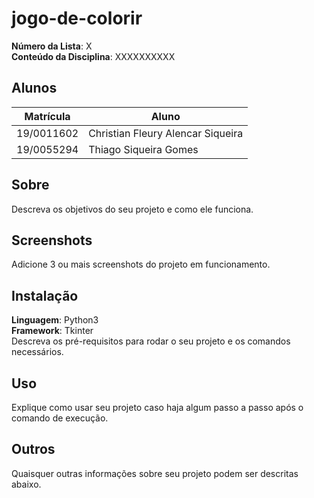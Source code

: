# jogo-de-colorir

**Número da Lista**: X<br>
**Conteúdo da Disciplina**: XXXXXXXXXX<br>

## Alunos

| Matrícula | Aluno           |
| --------- | --------------- |
| 19/0011602 | Christian Fleury Alencar Siqueira |
| 19/0055294 | Thiago Siqueira Gomes |

## Sobre

Descreva os objetivos do seu projeto e como ele funciona.

## Screenshots

Adicione 3 ou mais screenshots do projeto em funcionamento.

## Instalação

**Linguagem**: Python3<br>
**Framework**: Tkinter<br>
Descreva os pré-requisitos para rodar o seu projeto e os comandos necessários.

## Uso

Explique como usar seu projeto caso haja algum passo a passo após o comando de execução.

## Outros

Quaisquer outras informações sobre seu projeto podem ser descritas abaixo.
